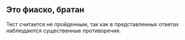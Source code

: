 ## Это фиаско, братан

Тест считается не пройденным, так как в представленных ответах наблюдаются существенные противоречия.
